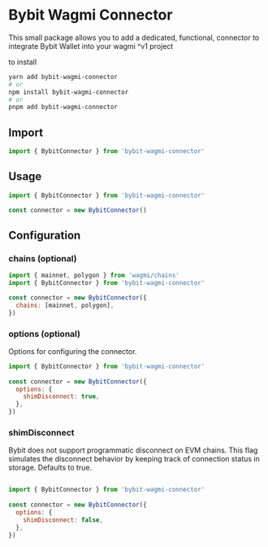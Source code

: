 # Bybit Wagmi Connector
This small package allows you to add a dedicated, functional, connector to integrate Bybit Wallet into your wagmi ^v1 project

to install
```sh
yarn add bybit-wagmi-connector
# or
npm install bybit-wagmi-connector
# or
pnpm add bybit-wagmi-connector
```

## Import
```javascript
import { BybitConnector } from 'bybit-wagmi-connector'
```

## Usage
```javascript
import { BybitConnector } from 'bybit-wagmi-connector'

const connector = new BybitConnector()
```

## Configuration

### chains (optional)
```javascript
import { mainnet, polygon } from 'wagmi/chains'
import { BybitConnector } from 'bybit-wagmi-connector'

const connector = new BybitConnector({
  chains: [mainnet, polygon],
})
```
### options (optional)
Options for configuring the connector.

```javascript
import { BybitConnector } from 'bybit-wagmi-connector'
 
const connector = new BybitConnector({
  options: {
    shimDisconnect: true,
  },
})
```

### shimDisconnect

Bybit does not support programmatic disconnect on EVM chains. This flag simulates the disconnect behavior by keeping track of connection status in storage. Defaults to true.
```javascript

import { BybitConnector } from 'bybit-wagmi-connector'
 
const connector = new BybitConnector({
  options: {
    shimDisconnect: false,
  },
})
```